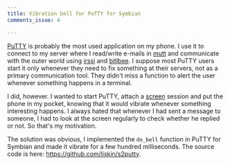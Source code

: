 ```yaml
---
title: Vibration bell for PuTTY for Symbian
comments_issue: 4

---
```


[PuTTY][putty] is probably the most used application on my phone. I use it to
connect to my server where I read/write e-mails in [mutt][] and communicate
with the outer world using [irssi][] and [bitlbee][]. I suppose most PuTTY
users start it only whenever they need to fix something at their servers, not
as a primary communication tool. They didn't miss a function to alert the user
whenever something happens in a terminal.

I did, however. I wanted to start PuTTY, attach a [screen][] session and put
the phone in my pocket, knowing that it would vibrate whenever something
interesting happens. I always hated that whenever I had sent a message to
someone, I had to look at the screen regularly to check whether he replied or
not. So that's my motivation.

The solution was obvious, I implemented the `do_bell` function in PuTTY for
Symbian and made it vibrate for a few hundred milliseconds. The source code is
here: <https://github.com/liskin/s2putty>.

[putty]: https://s2putty.sourceforge.net/
[mutt]: http://www.mutt.org/
[irssi]: https://irssi.org/
[bitlbee]: https://www.bitlbee.org/
[screen]: https://www.gnu.org/software/screen/

<!-- A prebuilt package for s60v5 is in
[downloads][]. Let me know if you need a binary for some other version of
Symbian.

[downloads]: http://github.com/liskin/s2putty/downloads
-->
